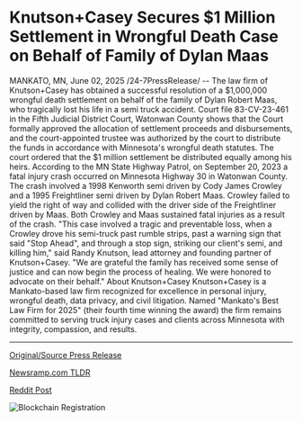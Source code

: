 # Knutson+Casey Secures $1 Million Settlement in Wrongful Death Case on Behalf of Family of Dylan Maas

MANKATO, MN, June 02, 2025 /24-7PressRelease/ -- The law firm of Knutson+Casey has obtained a successful resolution of a $1,000,000 wrongful death settlement on behalf of the family of Dylan Robert Maas, who tragically lost his life in a semi truck accident.  Court file 83-CV-23-461 in the Fifth Judicial District Court, Watonwan County shows that the Court formally approved the allocation of settlement proceeds and disbursements, and the court-appointed trustee was authorized by the court to distribute the funds in accordance with Minnesota's wrongful death statutes. The court ordered that the $1 million settlement be distributed equally among his heirs.  According to the MN State Highway Patrol, on September 20, 2023 a fatal injury crash occurred on Minnesota Highway 30 in Watonwan County. The crash involved a 1998 Kenworth semi driven by Cody James Crowley and a 1995 Freightliner semi driven by Dylan Robert Maas. Crowley failed to yield the right of way and collided with the driver side of the Freightliner driven by Maas. Both Crowley and Maas sustained fatal injuries as a result of the crash.  "This case involved a tragic and preventable loss, when a Crowley drove his semi-truck past rumble strips, past a warning sign that said "Stop Ahead", and through a stop sign, striking our client's semi, and killing him," said Randy Knutson, lead attorney and founding partner of Knutson+Casey. "We are grateful the family has received some sense of justice and can now begin the process of healing. We were honored to advocate on their behalf."  About Knutson+Casey Knutson+Casey is a Mankato-based law firm recognized for excellence in personal injury, wrongful death, data privacy, and civil litigation. Named "Mankato's Best Law Firm for 2025" (their fourth time winning the award) the firm remains committed to serving truck injury cases and clients across Minnesota with integrity, compassion, and results. 

---

[Original/Source Press Release](https://www.24-7pressrelease.com/press-release/523390/knutsoncasey-secures-1-million-settlement-in-wrongful-death-case-on-behalf-of-family-of-dylan-maas)
                    

[Newsramp.com TLDR](https://newsramp.com/curated-news/knutson-casey-law-firm-secures-1m-settlement-in-wrongful-death-case/6695b837c60275792fbdf33723618e2e) 

 



[Reddit Post](https://www.reddit.com/r/newsramp/comments/1l1bs0e/knutsoncasey_law_firm_secures_1m_settlement_in/) 



![Blockchain Registration](https://cdn.newsramp.app/24-7PressRelease/qrcode/256/2/hintPH1T.webp)